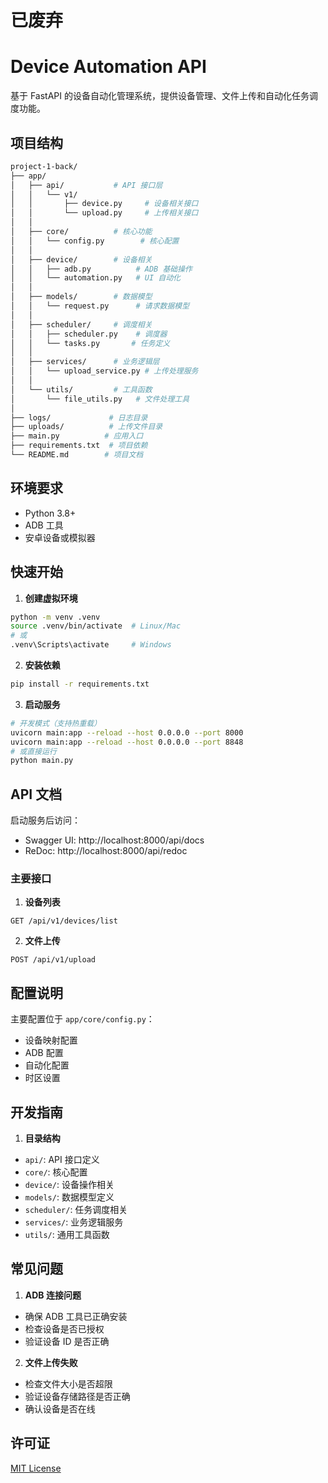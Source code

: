 # 已废弃

# Device Automation API

基于 FastAPI 的设备自动化管理系统，提供设备管理、文件上传和自动化任务调度功能。

## 项目结构

```bash
project-1-back/
├── app/
│   ├── api/           # API 接口层
│   │   └── v1/
│   │       ├── device.py     # 设备相关接口
│   │       └── upload.py     # 上传相关接口
│   │
│   ├── core/          # 核心功能
│   │   └── config.py        # 核心配置
│   │
│   ├── device/        # 设备相关
│   │   ├── adb.py          # ADB 基础操作
│   │   └── automation.py   # UI 自动化
│   │
│   ├── models/        # 数据模型
│   │   └── request.py      # 请求数据模型
│   │
│   ├── scheduler/     # 调度相关
│   │   ├── scheduler.py    # 调度器
│   │   └── tasks.py       # 任务定义
│   │
│   ├── services/      # 业务逻辑层
│   │   └── upload_service.py # 上传处理服务
│   │
│   └── utils/         # 工具函数
│       └── file_utils.py   # 文件处理工具
│
├── logs/             # 日志目录
├── uploads/          # 上传文件目录
├── main.py          # 应用入口
├── requirements.txt  # 项目依赖
└── README.md        # 项目文档
```

## 环境要求

- Python 3.8+
- ADB 工具
- 安卓设备或模拟器

## 快速开始

1. **创建虚拟环境**
```bash
python -m venv .venv
source .venv/bin/activate  # Linux/Mac
# 或
.venv\Scripts\activate     # Windows
```

2. **安装依赖**
```bash
pip install -r requirements.txt
```

3. **启动服务**
```bash
# 开发模式（支持热重载）
uvicorn main:app --reload --host 0.0.0.0 --port 8000
uvicorn main:app --reload --host 0.0.0.0 --port 8848
# 或直接运行
python main.py
```

## API 文档

启动服务后访问：
- Swagger UI: http://localhost:8000/api/docs
- ReDoc: http://localhost:8000/api/redoc

### 主要接口

1. **设备列表**
```http
GET /api/v1/devices/list
```

2. **文件上传**
```http
POST /api/v1/upload
```

## 配置说明

主要配置位于 `app/core/config.py`：
- 设备映射配置
- ADB 配置
- 自动化配置
- 时区设置

## 开发指南

1. **目录结构**
- `api/`: API 接口定义
- `core/`: 核心配置
- `device/`: 设备操作相关
- `models/`: 数据模型定义
- `scheduler/`: 任务调度相关
- `services/`: 业务逻辑服务
- `utils/`: 通用工具函数

## 常见问题

1. **ADB 连接问题**
- 确保 ADB 工具已正确安装
- 检查设备是否已授权
- 验证设备 ID 是否正确

2. **文件上传失败**
- 检查文件大小是否超限
- 验证设备存储路径是否正确
- 确认设备是否在线

## 许可证

[MIT License](LICENSE)
